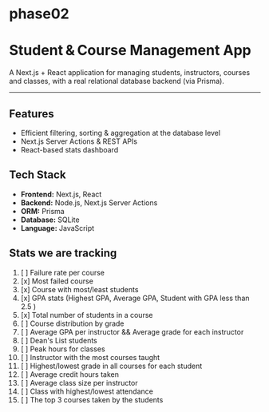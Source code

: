 # phase02

# Student & Course Management App

A Next.js + React application for managing students, instructors, courses and classes, with a real relational database backend (via Prisma).

---

## Features
- Efficient filtering, sorting & aggregation at the database level  
- Next.js Server Actions & REST APIs  
- React-based stats dashboard  

## Tech Stack

- **Frontend:** Next.js, React  
- **Backend:** Node.js, Next.js Server Actions  
- **ORM:** Prisma  
- **Database:** SQLite
- **Language:** JavaScript  

## Stats we are tracking
1.  [ ] Failure rate per course
2.  [x] Most failed course
3.  [x] Course with most/least students
4.  [x] GPA stats (Highest GPA, Average GPA, Student with GPA less than 2.5 )
5.  [x] Total number of students in a course
6.  [ ] Course distribution by grade
7.  [ ] Average GPA per instructor && Average grade for each instructor
8.  [ ] Dean's List students
9.  [ ] Peak hours for classes
10. [ ] Instructor with the most courses taught
11. [ ] Highest/lowest grade in all courses for each student
12. [ ] Average credit hours taken
13. [ ] Average class size per instructor
14. [ ] Class with highest/lowest attendance
15. [ ] The top 3 courses taken by the students

